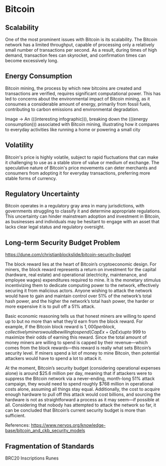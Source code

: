 # Bitcoin

## Scalability

One of the most prominent issues with Bitcoin is its scalability. The Bitcoin network has a limited throughput, capable of processing only a relatively small number of transactions per second. As a result, during times of high demand, transaction fees can skyrocket, and confirmation times can become excessively long.

## Energy Consumption

Bitcoin mining, the process by which new bitcoins are created and transactions are verified, requires significant computational power. This has led to concerns about the environmental impact of Bitcoin mining, as it consumes a considerable amount of energy, primarily from fossil fuels, contributing to carbon emissions and environmental degradation.

Image -> An (((interesting infographic))), breaking down the (((energy consumption))) associated with Bitcoin mining, illustrating how it compares to everyday activities like running a home or powering a small city

## Volatility

Bitcoin's price is highly volatile, subject to rapid fluctuations that can make it challenging to use as a stable store of value or medium of exchange. The speculative nature of Bitcoin's price movements can deter merchants and consumers from adopting it for everyday transactions, preferring more stable forms of currency.

## Regulatory Uncertainty

Bitcoin operates in a regulatory gray area in many jurisdictions, with governments struggling to classify it and determine appropriate regulations. This uncertainty can hinder mainstream adoption and investment in Bitcoin, as businesses and individuals may be hesitant to engage with an asset that lacks clear legal status and regulatory oversight.

## Long-term Security Budget Problem

https://dune.com/christianblockslide/bitcoin-security-budget

The block reward lies at the heart of Bitcoin’s cryptoeconomic design. For miners, the block reward represents a return on investment for the capital (hardware, real estate) and operational (electricity, maintenance, and employee wages) expenditures required to mine. It is the monetary stimulus incentivizing them to dedicate computing power to the network, effectively securing it from malicious actors. Anyone wishing to attack the network would have to gain and maintain control over 51% of the network’s total hash power, and the higher the network’s total hash power, the harder or more expensive it is to pull off a 51% attack.

Basic economic reasoning tells us that honest miners are willing to spend up to but no more than what they’d earn from the block reward. For example, if the Bitcoin block reward is $1,000 per block, collectively miners would be willing to spend (CapEx + OpEx) up to ~$999 to maximize their odds of earning this reward. Since the total amount of money miners are willing to spend is capped by their revenue—which comes from the block rewards—this reward is really what sets Bitcoin’s security level. If miners spend a lot of money to mine Bitcoin, then potential attackers would have to spend a lot to attack it.

At the moment, Bitcoin’s security budget (considering operational expenses alone) is around $25.6 million per day, meaning that if attackers were to suppress the Bitcoin network via a never-ending, month-long 51% attack campaign, they would need to spend roughly $768 million in operational costs alone, assuming all things stay equal. Additionally, the cost to acquire enough hardware to pull off this attack would cost billions, and sourcing the hardware is not as straightforward a process as it may seem—if possible at all. Considering that nobody has attempted to attack the network so far, it can be concluded that Bitcoin’s current security budget is more than sufficient.

References: https://www.nervos.org/knowledge-base/bitcoin_and_ckb_security_models

## Fragmentation of Standards

BRC20
Inscriptions
Runes
